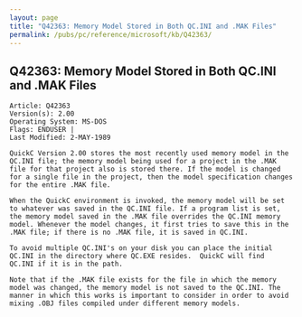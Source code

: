 ```yaml
---
layout: page
title: "Q42363: Memory Model Stored in Both QC.INI and .MAK Files"
permalink: /pubs/pc/reference/microsoft/kb/Q42363/
---
```


## Q42363: Memory Model Stored in Both QC.INI and .MAK Files

	Article: Q42363
	Version(s): 2.00
	Operating System: MS-DOS
	Flags: ENDUSER |
	Last Modified: 2-MAY-1989
	
	QuickC Version 2.00 stores the most recently used memory model in the
	QC.INI file; the memory model being used for a project in the .MAK
	file for that project also is stored there. If the model is changed
	for a single file in the project, then the model specification changes
	for the entire .MAK file.
	
	When the QuickC environment is invoked, the memory model will be set
	to whatever was saved in the QC.INI file. If a program list is set,
	the memory model saved in the .MAK file overrides the QC.INI memory
	model. Whenever the model changes, it first tries to save this in the
	.MAK file; if there is no .MAK file, it is saved in QC.INI.
	
	To avoid multiple QC.INI's on your disk you can place the initial
	QC.INI in the directory where QC.EXE resides.  QuickC will find
	QC.INI if it is in the path.
	
	Note that if the .MAK file exists for the file in which the memory
	model was changed, the memory model is not saved to the QC.INI. The
	manner in which this works is important to consider in order to avoid
	mixing .OBJ files compiled under different memory models.
